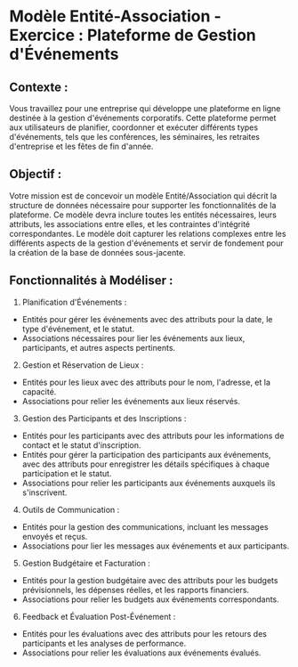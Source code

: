 # Modèle Entité-Association - Exercice : Plateforme de Gestion d'Événements

## Contexte :

Vous travaillez pour une entreprise qui développe une plateforme en ligne destinée à la gestion d'événements
corporatifs. Cette plateforme permet aux utilisateurs de planifier, coordonner et exécuter différents types
d'événements, tels que les conférences, les séminaires, les retraites d'entreprise et les fêtes de fin d'année.

## Objectif :

Votre mission est de concevoir un modèle Entité/Association qui décrit la structure de données nécessaire pour supporter
les fonctionnalités de la plateforme. Ce modèle devra inclure toutes les entités nécessaires, leurs attributs, les
associations entre elles, et les contraintes d'intégrité correspondantes. Le modèle doit capturer les relations
complexes entre les différents aspects de la gestion d'événements et servir de fondement pour la création de la base de
données sous-jacente.

## Fonctionnalités à Modéliser :

1. Planification d'Événements :

- Entités pour gérer les événements avec des attributs pour la date, le type d'événement, et le statut.
- Associations nécessaires pour lier les événements aux lieux, participants, et autres aspects pertinents.

2. Gestion et Réservation de Lieux :

- Entités pour les lieux avec des attributs pour le nom, l'adresse, et la capacité.
- Associations pour relier les événements aux lieux réservés.

3. Gestion des Participants et des Inscriptions :

- Entités pour les participants avec des attributs pour les informations de contact et le statut d'inscription.
- Entités pour gérer la participation des participants aux événements, avec des attributs pour enregistrer les détails
  spécifiques à chaque participation et le statut.
- Associations pour relier les participants aux événements auxquels ils s'inscrivent.

4. Outils de Communication :

- Entités pour la gestion des communications, incluant les messages envoyés et reçus.
- Associations pour lier les messages aux événements et aux participants.

5. Gestion Budgétaire et Facturation :

- Entités pour la gestion budgétaire avec des attributs pour les budgets prévisionnels, les dépenses réelles, et les
  rapports financiers.
- Associations pour relier les budgets aux événements correspondants.

6. Feedback et Évaluation Post-Événement :

- Entités pour les évaluations avec des attributs pour les retours des participants et les analyses de performance.
- Associations pour relier les évaluations aux événements évalués.
